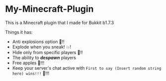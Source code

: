 # My-Minecraft-Plugin
This is a Minecraft plugin that I made for Bukkit b1.7.3

Things it has:
  - Anti explosions option 🚫!!
  - Explode when you sneak! 💥!
  - Hide only from specific players 👤!!
  - The ability to ***despawn*** players
  - Free apples 🍎!!!
  - Keep your server's chat active with `First to say (Insert random string here) wins!!!` 💬!!!

